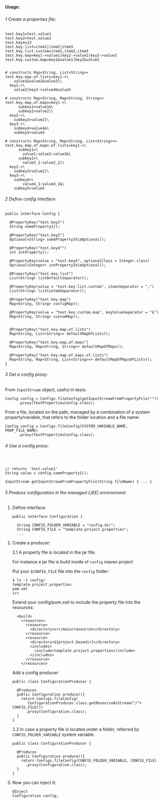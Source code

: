 ##### Usage:

###### 1 Create a properties file:
```
test.key1=test.value1
test.key2=test.value2
test.key4=23
test.key.list=item1|item2|item3
test.key.list.custom=item1,item2,item3
test.key.map=key1->value1|key2->value2|key3->value3
test.key.custom.map=key1&value1|key2&value2


# constructs Map<String, List<String>>
test.key.map.of.lists=key1->\
    value1&value2&value3|\
  key2->\
    value2|key3->value4&value5

# constructs Map<String, Map<String, String>>
test.key.map.of.maps=key1->\
      subkey1>value1&\
      subkey2>value2|\
  key2->\
    subkey3>value2|\
  key3->\
    subkey4>value4&\
    subkey5>value5

# constructs Map<String, Map<String, List<String>>>
test.key.map.of.maps.of.lists=key1->\
      subkey1>\
        value1:value2:value3&\
      subkey2>\
        value2_1:value2_2|\
  key2->\
    subkey3>value2|\
  key3->\
    subkey4>\
        value4_1:value4_2&\
    subkey5>value5
```

###### 2 Define config interface
```
public interface Config {

  @PropertyKey("test.key1")
  String someProperty1();

  @PropertyKey("test.key2")
  Optional<String> someProperty2ViaOptional();

  @PropertyKey("test.key4"")
  int intProperty();

  @PropertyKey(value = "test.key4", optionalClass = Integer.class)
  Optional<Integer> intProperty2ViaOptional();

  @PropertyKey("test.key.list")
  List<String> listDefaultSeparator();

  @PropertyKey(value = "test.key.list.custom", itemsSeparator = ",")
  List<String> listCustomSeparator();

  @PropertyKey("test.key.map")
  Map<String, String> configMap();

  @PropertyKey(value = "test.key.custom.map", keyValueSeparator = "&")
  Map<String, String> customMap();


  @PropertyKey("test.key.map.of.lists")
  Map<String, List<String>> defaultMapOfLists();

  @PropertyKey("test.key.map.of.maps")
  Map<String, Map<String, String>> defaultMapOfMaps();

  @PropertyKey("test.key.map.of.maps.of.lists")
  Map<String, Map<String, List<String>>> defaultMapOfMapsOfLists();
}
```

###### 3 Get a config proxy:
From `InputStream` object, useful in tests:
```
Config config = Configs.fileConfig(getInputStreamFromPropertyFile(""))
      .proxy(TestPropertiesConfig.class);
```
From a file, located on the path, managed by a combination of
 a system property/variable, that refers to the folder location and a file name:
```
Config config = Configs.fileConfig(SYSTEM_VARIABLE_NAME, PROP_FILE_NAME)
      .proxy(TestPropertiesConfig.class);
```


###### 4 Use a config proxy:
```


// returns 'test.value1'     
String value = config.someProperty1(); 
      
InputStream getInputStreamFromPropertyFile(String fileName) { ... }
```

###### 5 Produce configuration in the managed (JEE) environment:

1. Define interface:

    ```
    public interface Configuration {
    
      String CONFIG_FOLDER_VARIABLE = "config.dir";
      String CONFIG_FILE = "template.project.properties";
      ...
    ```
2. Create a producer:

    2.1    A property file is located in the jar file.
    
      For instance a jar file is build inside of `config` maven project
        
      Put your `$CONFIG_FILE` file into the `config` folder:
        
      ```
      $ ls -1 config/
      template.project.properties
      pom.xml
      src
      ``` 
        
      Extend your config/pom.xml to include the property file into the resources:
      
      ```
        <build>
          <resources>
            <resource>
              <directory>src/main/resources</directory>
            </resource>
            <resource>
              <directory>${project.basedir}</directory>
              <includes>
                <include>template.project.properties</include>
              </includes>
            </resource>
          </resources>
      ```
        
      Add a config producer:
      
      ```
      public class ConfigurationProducer {
      
        @Produces
        public Configuration produce(){
          return Configs.fileConfig(
             ConfigurationProducer.class.getResourceAsStream("/"+ CONFIG_FILE)))
            .proxy(Configuration.class);
        }
      }
      ```

    2.2    In case a property file is located under a folder, 
    referred by `CONFIG_FOLDER_VARIABLE` system variable.
    ```
    public class ConfigurationProducer {
    
      @Produces
      public Configuration produce(){
        return Configs.fileConfig(CONFIG_FOLDER_VARIABLE, CONFIG_FILE)
          .proxy(Configuration.class);
      }
    }
    ```
3. Now you can inject it:
    ```
    @Inject
    Configuration config;
    ```